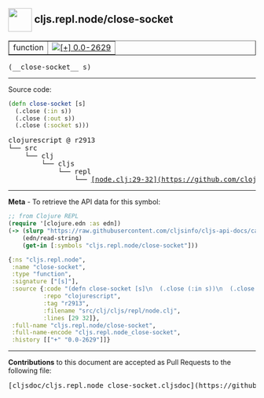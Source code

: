 ## <img width="48px" valign="middle" src="http://i.imgur.com/Hi20huC.png"> cljs.repl.node/close-socket

 <table border="1">
<tr>

<td>function</td>
<td><a href="https://github.com/cljsinfo/cljs-api-docs/tree/0.0-2629"><img valign="middle" alt="[+] 0.0-2629" src="https://img.shields.io/badge/+-0.0--2629-lightgrey.svg"></a> </td>
</tr>
</table>

 <samp>
(__close-socket__ s)<br>
</samp>

---





Source code:

```clj
(defn close-socket [s]
  (.close (:in s))
  (.close (:out s))
  (.close (:socket s)))
```

 <pre>
clojurescript @ r2913
└── src
    └── clj
        └── cljs
            └── repl
                └── <ins>[node.clj:29-32](https://github.com/clojure/clojurescript/blob/r2913/src/clj/cljs/repl/node.clj#L29-L32)</ins>
</pre>


---

__Meta__ - To retrieve the API data for this symbol:

```clj
;; from Clojure REPL
(require '[clojure.edn :as edn])
(-> (slurp "https://raw.githubusercontent.com/cljsinfo/cljs-api-docs/catalog/cljs-api.edn")
    (edn/read-string)
    (get-in [:symbols "cljs.repl.node/close-socket"]))
```

```clj
{:ns "cljs.repl.node",
 :name "close-socket",
 :type "function",
 :signature ["[s]"],
 :source {:code "(defn close-socket [s]\n  (.close (:in s))\n  (.close (:out s))\n  (.close (:socket s)))",
          :repo "clojurescript",
          :tag "r2913",
          :filename "src/clj/cljs/repl/node.clj",
          :lines [29 32]},
 :full-name "cljs.repl.node/close-socket",
 :full-name-encode "cljs.repl.node_close-socket",
 :history [["+" "0.0-2629"]]}

```

---

__Contributions__ to this document are accepted as Pull Requests to the following file:

 <pre>
[cljsdoc/cljs.repl.node_close-socket.cljsdoc](https://github.com/cljsinfo/cljs-api-docs/blob/master/cljsdoc/cljs.repl.node_close-socket.cljsdoc)
</pre>

